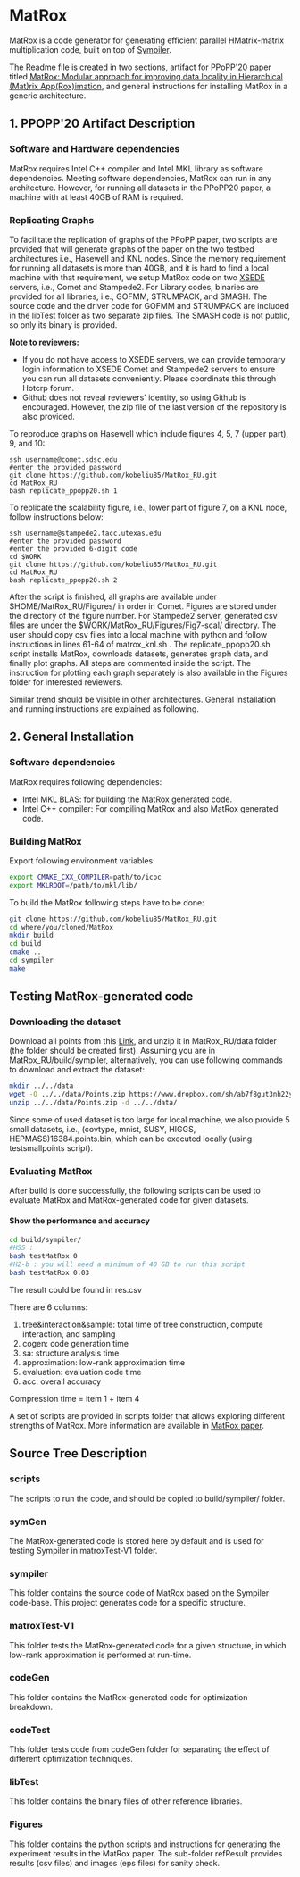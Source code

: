 # MatRox
MatRox is a code generator for generating efficient parallel HMatrix-matrix multiplication code, built on top of [Sympiler](http://www.sympiler.com/).

The Readme file is created in two sections, artifact for PPoPP'20 paper titled [MatRox: Modular approach for improving data locality in Hierarchical (Mat)rix App(Rox)imation](http://www.paramathic.com/wp-content/uploads/2019/11/matrox_PPOPP.pdf), and general instructions for installing MatRox in a generic architecture. 

## 1. PPOPP'20 Artifact Description
### Software and Hardware dependencies
MatRox requires Intel C++ compiler and Intel MKL library as software dependencies.
Meeting software dependencies, MatRox can run in any architecture. However, for running all datasets in the PPoPP20 paper, a machine with at least 40GB of RAM is required. 

### Replicating Graphs
To facilitate the replication of graphs of the PPoPP paper, two scripts are provided that will generate graphs of the paper on the two testbed architectures i.e., Hasewell and KNL nodes. Since the memory requirement for running all datasets is more than 40GB, and it is hard to find a local machine with that requirement, we setup MatRox code on two [XSEDE](http://xsede.org/) servers, i.e., Comet and Stampede2. 
For Library codes, binaries are provided for all libraries, i.e., GOFMM, STRUMPACK, and SMASH. The source code and the driver code for GOFMM and STRUMPACK are included in the libTest folder as two separate zip files. The SMASH code is not public, so only its binary is provided. 

 **Note to reviewers:** 
 * If you do not have access to XSEDE servers, we can provide temporary login information to XSEDE Comet and Stampede2 servers to ensure you can run all datasets conveniently. Please coordinate this through Hotcrp forum. 
 * Github does not reveal reviewers' identity, so using Github is encouraged. However, the zip file of the last version of the repository is also provided. 

To reproduce graphs on Hasewell which include figures 4, 5, 7 (upper part), 9, and 10:
```
ssh username@comet.sdsc.edu
#enter the provided password
git clone https://github.com/kobeliu85/MatRox_RU.git 
cd MatRox_RU
bash replicate_ppopp20.sh 1

```

To replicate the scalability figure, i.e., lower part of figure 7, on a KNL node, follow instructions below:
```
ssh username@stampede2.tacc.utexas.edu
#enter the provided password 
#enter the provided 6-digit code
cd $WORK
git clone https://github.com/kobeliu85/MatRox_RU.git 
cd MatRox_RU
bash replicate_ppopp20.sh 2

```

After the script is finished, all graphs are available under $HOME/MatRox_RU/Figures/ in order in Comet. Figures are stored under the directory of the figure number. For Stampede2 server, generated csv files are under the $WORK/MatRox_RU/Figures/Fig7-scal/ directory. The user should copy csv files into a local machine with python and follow  instructions in lines 61-64 of matrox_knl.sh .
The replicate_ppopp20.sh script installs MatRox, downloads datasets, generates graph data, and finally plot graphs. All steps are commented inside the script. 
The instruction for plotting each graph separately is also available in the Figures folder for interested reviewers.  

Similar trend should be visible in other architectures. General installation and running instructions are explained as following.  

## 2. General Installation

### Software dependencies
MatRox requires following dependencies:
* Intel MKL BLAS: for building the MatRox generated code.
* Intel C++ compiler: For compiling MatRox and also MatRox generated code.


### Building MatRox
Export following environment variables:
```bash
export CMAKE_CXX_COMPILER=path/to/icpc
export MKLROOT=/path/to/mkl/lib/
```

To build the MatRox following steps have to be done:
```bash
git clone https://github.com/kobeliu85/MatRox_RU.git 
cd where/you/cloned/MatRox
mkdir build
cd build
cmake ..
cd sympiler
make
```

## Testing MatRox-generated code
### Downloading the dataset
Download all points from this [Link](http://www.paramathic.com/wp-content/uploads/2019/11/matrox_PPOPP.pdf), and unzip it in  MatRox_RU/data folder (the folder should be created first). Assuming you are in MatRox_RU/build/sympiler, alternatively, you can use following commands to download and extract the dataset:
```bash
mkdir ../../data
wget -O ../../data/Points.zip https://www.dropbox.com/sh/ab7f8gut3nh22ym/AAA0QXrC3kS0L4iHS2T0kpg-a?dl=0
unzip ../../data/Points.zip -d ../../data/
```

Since some of used dataset is too large for local machine, we also provide 5 small datasets, i.e., (covtype, mnist, SUSY, HIGGS, HEPMASS)16384.points.bin, which can be executed locally (using testsmallpoints script).

### Evaluating MatRox
After build is done successfully, the following scripts can be used
to evaluate MatRox and MatRox-generated code for given datasets. 

#### Show the performance and accuracy
```bash
cd build/sympiler/
#HSS : 
bash testMatRox 0
#H2-b : you will need a minimum of 40 GB to run this script
bash testMatRox 0.03
```
The result could be found in res.csv

There are 6 columns:
1. tree&interaction&sample: total time of tree construction, compute interaction, and sampling
2. cogen: code generation time
3. sa: structure analysis time
4. approximation: low-rank approximation time
5. evaluation: evaluation code time
6. acc: overall accuracy

Compression time = item 1 + item 4

A set of scripts are provided in scripts folder that allows exploring different strengths of MatRox. More information are available in [MatRox paper](http://www.paramathic.com/wp-content/uploads/2019/11/matrox_PPOPP.pdf).


## Source Tree Description

### scripts
The scripts to run the code, and should be copied to build/sympiler/ folder.

### symGen
The MatRox-generated code is stored here by default and is used for testing
Sympiler in matroxTest-V1 folder.

### sympiler
This folder contains the source code of MatRox based on the Sympiler code-base. This project generates code
for a specific structure.

### matroxTest-V1
This folder tests the MatRox-generated code for a given structure, in which low-rank approximation is performed at run-time.

### codeGen
This folder contains the MatRox-generated code for optimization breakdown.

### codeTest
This folder tests code from codeGen folder for separating the effect of different optimization techniques.

### libTest
This folder contains the binary files of other reference libraries.   

### Figures
This folder contains the python scripts and instructions for generating the experiment results in the MatRox paper.
The sub-folder refResult provides results (csv files) and images (eps files) for sanity check.
